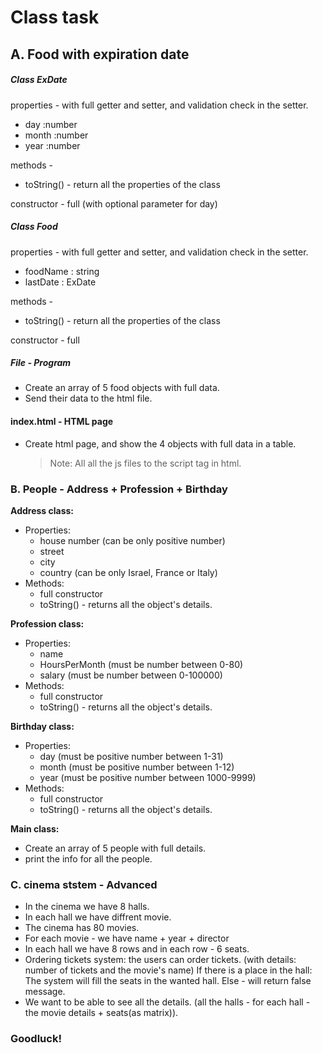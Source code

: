 # Class task

## A. Food with expiration date

##### Class ExDate

properties - with full getter and setter, and validation check in the setter.

- day :number
- month :number
- year :number

methods -

- toString() - return all the properties of the class

constructor - full (with optional parameter for day)

##### Class Food

properties - with full getter and setter, and validation check in the setter.

- foodName : string
- lastDate : ExDate

methods -

- toString() - return all the properties of the class

constructor - full

##### File - Program

- Create an array of 5 food objects with full data.
- Send their data to the html file.

#### index.html - HTML page

- Create html page, and show the 4 objects with full data in a table.
  > Note: All all the js files to the script tag in html.

### B. People - Address + Profession + Birthday

**Address class:**

- Properties:
  - house number (can be only positive number)
  - street
  - city
  - country (can be only Israel, France or Italy)
- Methods:
  - full constructor
  - toString() - returns all the object's details.

**Profession class:**

- Properties:
  - name
  - HoursPerMonth (must be number between 0-80)
  - salary (must be number between 0-100000)
- Methods:
  - full constructor
  - toString() - returns all the object's details.

**Birthday class:**

- Properties:
  - day (must be positive number between 1-31)
  - month (must be positive number between 1-12)
  - year (must be positive number between 1000-9999)
- Methods:
  - full constructor
  - toString() - returns all the object's details.

**Main class:**

- Create an array of 5 people with full details.
- print the info for all the people.

### C. cinema ststem - Advanced

- In the cinema we have 8 halls.
- In each hall we have diffrent movie.
- The cinema has 80 movies.
- For each movie - we have name + year + director
- In each hall we have 8 rows and in each row - 6 seats.
- Ordering tickets system: the users can order tickets. (with details: number of tickets and the movie's name)
  If there is a place in the hall: The system will fill the seats in the wanted hall.
  Else - will return false message.
- We want to be able to see all the details. (all the halls - for each hall - the movie details + seats(as matrix)).

### Goodluck!
